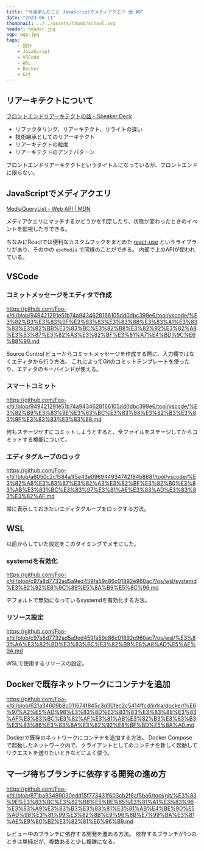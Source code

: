 ```yaml
---
title: "今週学んだこと JavaScriptでメディアクエリ 他 #8"
date: "2023-06-11"
thumbnail: ../../assets/thumb/school.svg
header: header.jpg
ogp: ogp.jpg
tags:
    - 設計
    - JavaScript
    - VSCode
    - WSL
    - Docker
    - Git
---
```


## リアーキテクトについて

[フロントエンドリアーキテクトの話 - Speaker Deck](https://speakerdeck.com/yosuke_furukawa/hurontoendoriakitekutonohua)

- リファクタリング、リアーキテクト、リライトの違い
- 技術継承としてのリアーキテクト
- リアーキテクトの粒度
- リアーキテクトのアンチパターン

フロントエンドリアーキテクトというタイトルになっているが、フロントエンドに限らない。


## JavaScriptでメディアクエリ

[MediaQueryList - Web API | MDN](https://developer.mozilla.org/ja/docs/Web/API/MediaQueryList)

メディアクエリにマッチするかどうかを判定したり、状態が変わったときのイベントを監視したりできる。

ちなみにReactでは便利なカスタムフックをまとめた [react-use](https://github.com/streamich/react-use) というライブラリがあり、その中の `useMedia` で同様のことができる。
内部で上のAPIが使われている。


## VSCode

### コミットメッセージをエディタで作成

https://github.com/Foo-x/til/blob/949421291e51b74a9434628166105dd0dbc399e6/tool/vscode/%E3%82%B3%E3%83%9F%E3%83%83%E3%83%88%E3%83%A1%E3%83%83%E3%82%BB%E3%83%BC%E3%82%B8%E3%82%92%E3%82%A8%E3%83%87%E3%82%A3%E3%82%BF%E3%81%A7%E4%BD%9C%E6%88%90.md

Source Control ビューからコミットメッセージを作成する際に、入力欄ではなくエディタから行う方法。
これによってGitのコミットテンプレートを使ったり、エディタのキーバインドが使える。


### スマートコミット

https://github.com/Foo-x/til/blob/949421291e51b74a9434628166105dd0dbc399e6/tool/vscode/%E3%82%B9%E3%83%9E%E3%83%BC%E3%83%88%E3%82%B3%E3%83%9F%E3%83%83%E3%83%88.md

何もステージせずにコミットしようとすると、全ファイルをステージしてからコミットする機能について。


### エディタグループのロック

https://github.com/Foo-x/til/blob/a6050c2c1584a1f5e43e096944934742f84b868f/tool/vscode/%E3%82%A8%E3%83%87%E3%82%A3%E3%82%BF%E3%82%B0%E3%83%AB%E3%83%BC%E3%83%97%E3%81%AE%E3%83%AD%E3%83%83%E3%82%AF.md

常に表示しておきたいエディタグループをロックする方法。


## WSL

以前からしていた設定をこのタイミングでメモにした。


### systemdを有効化

https://github.com/Foo-x/til/blob/c97a8d7732ad5a9ed459fa59c86c01892e960ac7/os/wsl/systemd%E3%82%92%E6%9C%89%E5%8A%B9%E5%8C%96.md

デフォルトで無効になっているsystemdを有効化する方法。


### リソース設定

https://github.com/Foo-x/til/blob/c97a8d7732ad5a9ed459fa59c86c01892e960ac7/os/wsl/%E3%83%AA%E3%82%BD%E3%83%BC%E3%82%B9%E8%A8%AD%E5%AE%9A.md

WSLで使用するリソースの設定。


## Dockerで既存ネットワークにコンテナを追加

https://github.com/Foo-x/til/blob/621a34609b8c011674f845c3d30fec2c5414ffcd/infra/docker/%E6%97%A2%E5%AD%98%E3%83%8D%E3%83%83%E3%83%88%E3%83%AF%E3%83%BC%E3%82%AF%E3%81%AB%E3%82%B3%E3%83%B3%E3%83%86%E3%83%8A%E3%82%92%E8%BF%BD%E5%8A%A0.md

Dockerで既存のネットワークにコンテナを追加する方法。
Docker Compose で起動したネットワーク内で、クライアントとしてのコンテナを新しく起動してリクエストを送りたいときなどによく使う。


## マージ待ちブランチに依存する開発の進め方

https://github.com/Foo-x/til/blob/871ba93499030edd15f773431f603cb2f6af5ba6/tool/git/%E3%83%9E%E3%83%BC%E3%82%B8%E5%BE%85%E3%81%A1%E3%83%96%E3%83%A9%E3%83%B3%E3%83%81%E3%81%AB%E4%BE%9D%E5%AD%98%E3%81%99%E3%82%8B%E9%96%8B%E7%99%BA%E3%81%AE%E9%80%B2%E3%82%81%E6%96%B9.md

レビュー中のブランチに依存する開発を進める方法。
依存するブランチが1つのときは単純だが、複数あると少し複雑になる。
